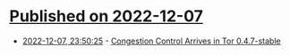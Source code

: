 # [Published on 2022-12-07](index.md)

* [2022-12-07, 23:50:25](https://lobste.rs/s/thdhn6/congestion_control_arrives_tor_0_4_7) - [Congestion Control Arrives in Tor 0.4.7-stable](https://blog.torproject.org/congestion-contrl-047/)
